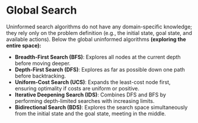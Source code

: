 # Global Search

Uninformed search algorithms do not have any domain-specific knowledge; they rely only on the problem definition (e.g., the initial state, goal state, and available actions). Below the global uninformed algorithms **(exploring the entire space):**

* **Breadth-First Search (BFS)**: Explores all nodes at the current depth before moving deeper.
* **Depth-First Search (DFS)**: Explores as far as possible down one path before backtracking.
* **Uniform-Cost Search (UCS)**: Expands the least-cost node first, ensuring optimality if costs are uniform or positive.
* **Iterative Deepening Search (IDS)**: Combines DFS and BFS by performing depth-limited searches with increasing limits.
* **Bidirectional Search (BDS)**: Explores the search space simultaneously from the initial state and the goal state, meeting in the middle.
